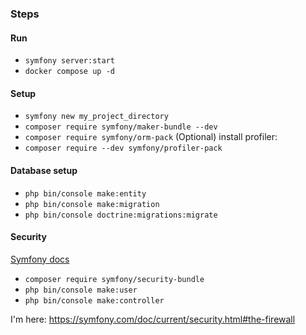 ### Steps

#### Run 
- `symfony server:start`
- `docker compose up -d`

#### Setup
- `symfony new my_project_directory`
- `composer require symfony/maker-bundle --dev`
- `composer require symfony/orm-pack` 
(Optional) install profiler:
- `composer require --dev symfony/profiler-pack` 

#### Database setup 
- `php bin/console make:entity`
- `php bin/console make:migration`
- `php bin/console doctrine:migrations:migrate`

#### Security
[Symfony docs](https://symfony.com/doc/current/security.html)

- `composer require symfony/security-bundle`
- `php bin/console make:user` 
- `php bin/console make:controller`

I'm here: https://symfony.com/doc/current/security.html#the-firewall
